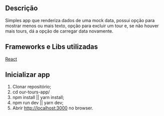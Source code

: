 ## Descrição

Simples app que renderiza dados de uma mock data, possui opção para mostrar menos ou mais texto, opção para excluir um tour e, se não houver mais tours, dá a opção de carregar data novamente.

## Frameworks e Libs utilizadas

[React](https://github.com/facebook/react/)

## Inicializar app

1) Clonar repositório;
2) cd our-tours-app/
3) npm install || yarn install;
4) npm run dev || yarn dev;
5) Abrir [http://localhost:3000](http://localhost:3000) no browser.
